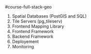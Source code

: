 #course-full-stack-geo
1. Spatial Databases (PostGIS and SQL)
2. Tile Servers (pg_tileserv)
3. Frontend Mapping Library
4. Frontend Framework
5. Backend Framework
6. Deployement
7. Monitoring
